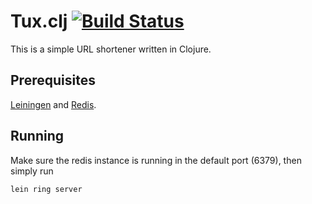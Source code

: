 # Tux.clj [![Build Status](https://travis-ci.org/rill-event-sourcing/rill.svg?branch=travis-ci)](https://travis-ci.org/rill-event-sourcing/rill)

This is a simple URL shortener written in Clojure.

## Prerequisites

[Leiningen][1] and [Redis][2].

[1]: https://github.com/technomancy/leiningen
[2]: http://redis.io/

## Running

Make sure the redis instance is running in the default port
(6379), then simply run

    lein ring server

